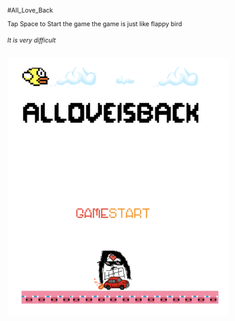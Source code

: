 #All_Love_Back
<p>Tap Space to Start the game the game is just like flappy bird</p>
<h6>It is very difficult</h6>
<img src="titles.png">
